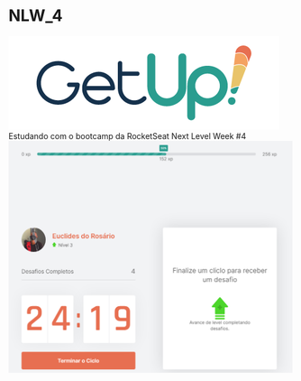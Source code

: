 # NLW_4
![](/ReactJS/getup-next/src/img/Logo/PNG/GetUP!---Logo-480px.png)
Estudando com o bootcamp da RocketSeat Next Level Week #4
![](/.readme/img/course-app-home.png)
